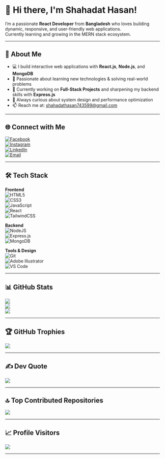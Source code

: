 # 👋 Hi there, I'm Shahadat Hasan!

I’m a passionate **React Developer** from **Bangladesh** who loves building dynamic, responsive, and user-friendly web applications.  
Currently learning and growing in the MERN stack ecosystem.

---

## 🚀 About Me

- 💻 I build interactive web applications with **React.js**, **Node.js**, and **MongoDB**  
- 🎯 Passionate about learning new technologies & solving real-world problems  
- 🌱 Currently working on **Full-Stack Projects** and sharpening my backend skills with **Express.js**  
- 🧠 Always curious about system design and performance optimization  
- 📫 Reach me at: shahadathasan743599@gmail.com

---

## 🌐 Connect with Me

[![Facebook](https://img.shields.io/badge/Facebook-%231877F2.svg?logo=Facebook&logoColor=white)](https://www.facebook.com/shahadat.shariar.2024)  
[![Instagram](https://img.shields.io/badge/Instagram-%23E4405F.svg?logo=Instagram&logoColor=white)](https://www.instagram.com/shahadat9790/)  
[![LinkedIn](https://img.shields.io/badge/LinkedIn-%230077B5.svg?logo=linkedin&logoColor=white)](https://www.linkedin.com/in/m-k-shahadat-mohammad-942577305/)  
[![Email](https://img.shields.io/badge/Email-D14836?logo=gmail&logoColor=white)](mailto:shahadathasan743599@gmail.com)

---

## 🛠️ Tech Stack

**Frontend**  
![HTML5](https://img.shields.io/badge/html5-%23E34F26.svg?style=for-the-badge&logo=html5&logoColor=white)  
![CSS3](https://img.shields.io/badge/css3-%231572B6.svg?style=for-the-badge&logo=css3&logoColor=white)  
![JavaScript](https://img.shields.io/badge/javascript-%23323330.svg?style=for-the-badge&logo=javascript&logoColor=%23F7DF1E)  
![React](https://img.shields.io/badge/react-%2320232a.svg?style=for-the-badge&logo=react&logoColor=%2361DAFB)  
![TailwindCSS](https://img.shields.io/badge/tailwindcss-%2338B2AC.svg?style=for-the-badge&logo=tailwind-css&logoColor=white)

**Backend**  
![NodeJS](https://img.shields.io/badge/node.js-%2343853D.svg?style=for-the-badge&logo=node.js&logoColor=white)  
![Express.js](https://img.shields.io/badge/express.js-%23404d59.svg?style=for-the-badge&logo=express&logoColor=white)  
![MongoDB](https://img.shields.io/badge/MongoDB-%234ea94b.svg?style=for-the-badge&logo=mongodb&logoColor=white)

**Tools & Design**  
![Git](https://img.shields.io/badge/git-%23F05033.svg?style=for-the-badge&logo=git&logoColor=white)  
![Adobe Illustrator](https://img.shields.io/badge/Adobe%20Illustrator-%23FF9A00.svg?style=for-the-badge&logo=adobe%20illustrator&logoColor=white)  
![VS Code](https://img.shields.io/badge/VSCode-%23007ACC.svg?style=for-the-badge&logo=visual-studio-code&logoColor=white)

---

## 📊 GitHub Stats

![](https://github-readme-stats.vercel.app/api?username=ShahadatHasan623&theme=highcontrast&hide_border=false&include_all_commits=true&count_private=true)  
![](https://github-readme-stats.vercel.app/api/top-langs/?username=ShahadatHasan623&theme=highcontrast&layout=compact&hide_border=false)  
![](https://streak-stats.demolab.com?user=ShahadatHasan623&theme=highcontrast&hide_border=false)

---

## 🏆 GitHub Trophies

![](https://github-profile-trophy.vercel.app/?username=ShahadatHasan623&theme=gruvbox&no-frame=false&no-bg=true&margin-w=4)

---

## ✍️ Dev Quote

![](https://quotes-github-readme.vercel.app/api?type=horizontal&theme=tokyonight)

---

## 🔝 Top Contributed Repositories

![](https://github-contributor-stats.vercel.app/api?username=ShahadatHasan623&limit=5&theme=dark&combine_all_yearly_contributions=true)

---

## 📈 Profile Visitors

[![](https://visitcount.itsvg.in/api?id=ShahadatHasan623&icon=0&color=0)](https://visitcount.itsvg.in)

---

<!-- Proudly crafted by Shahadat Hasan -->
